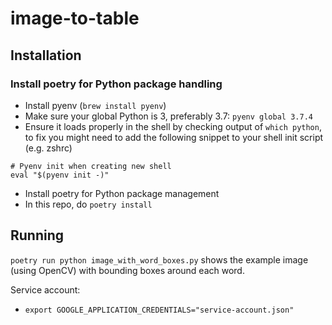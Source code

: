 # image-to-table

## Installation

### Install poetry for Python package handling
- Install pyenv (`brew install pyenv`)
- Make sure your global Python is 3, preferably 3.7: `pyenv global 3.7.4`
- Ensure it loads properly in the shell by checking output of `which python`, to fix you might need to add the following snippet to your shell init script (e.g. zshrc)

```
# Pyenv init when creating new shell
eval "$(pyenv init -)"
```

- Install poetry for Python package management
- In this repo, do `poetry install`

## Running

`poetry run python image_with_word_boxes.py` shows the example image (using OpenCV) with bounding boxes around each word.

Service account:
- `export GOOGLE_APPLICATION_CREDENTIALS="service-account.json"`